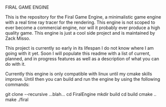 FIRAL GAME ENGINE

This is the repository for the Firal Game Engine, a minimalistic game engine
with a real time ray tracer for the rendering. This engine is not scoped to
ever become a commercial engine, nor will it probably ever produce a high
quality game. This engine is just a cool side project and is maintained by
Zack Misso.

This project is currently so early in its lifespan I do not know where I am
going with it yet. Soon I will populate this readme with a list of current,
planned, and in progress features as well as a description of what you can
do with it.

Currently this engine is only compatible with linux until my cmake skills
improve. Until then you can build and run the engine by using the following
commands:

git clone --recursive ...blah...
cd FiralEngine
mkdir build
cd build
cmake ..
make
./firal
